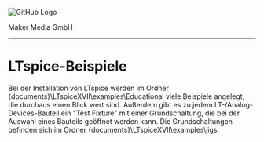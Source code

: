 ![GitHub Logo](http://www.heise.de/make/icons/make_logo.png)

Maker Media GmbH

***

# LTspice-Beispiele

Bei der Installation von LTspice werden im Ordner {documents}\LTspiceXVII\examples\Educational viele Beispiele angelegt, die durchaus einen Blick wert sind. Außerdem gibt es zu jedem LT-/Analog-Devices-Bauteil ein "Test Fixture" mit einer Grundschaltung, die bei der Auswahl eines Bauteils geöffnet werden kann. Die Grundschaltungen befinden sich im Ordner {documents}\LTspiceXVII\examples\jigs.
